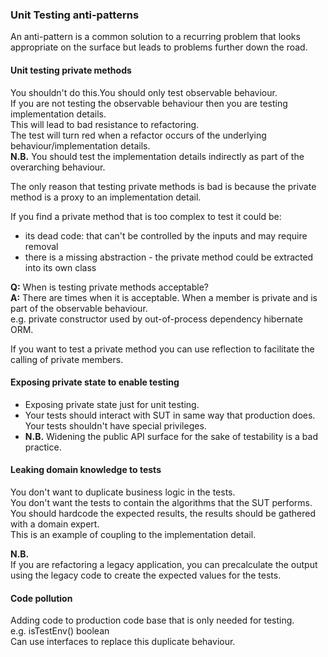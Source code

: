 ### Unit Testing anti-patterns
An anti-pattern is a common solution to a recurring problem that looks appropriate on the surface but leads to problems further down the road.

#### Unit testing private methods
You shouldn't do this.You should only test observable behaviour.  
If you are not testing the observable behaviour then you are testing implementation details.  
This will lead to bad resistance to refactoring.  
The test will turn red when a refactor occurs of the underlying behaviour/implementation details.  
**N.B.** You should test the implementation details indirectly as part of the overarching behaviour.

The only reason that testing private methods is bad is because the private method is a proxy to an implementation detail.

If you find a private method that is too complex to test it could be:
- its dead code: that can't be controlled by the inputs and may require removal
- there is a missing abstraction - the private method could be extracted into its own class 

**Q:** When is testing private methods acceptable?  
**A:** There are times when it is acceptable. When a member is private and is part of the observable behaviour.  
e.g. private constructor used by out-of-process dependency hibernate ORM.

If you want to test a private method you can use reflection to facilitate the calling of private members.

#### Exposing private state to enable testing
- Exposing private state just for unit testing.
- Your tests should interact with SUT in same way that production does.  
  Your tests shouldn't have special privileges.
- **N.B.** Widening the public API surface for the sake of testability is a bad practice.

#### Leaking domain knowledge to tests
You don't want to duplicate business logic in the tests.  
You don't want the tests to contain the algorithms that the SUT performs.  
You should hardcode the expected results, the results should be gathered with a domain expert.  
This is an example of coupling to the implementation detail.

**N.B.**   
If you are refactoring a legacy application, you can precalculate the output using the legacy code to create the expected values for the tests.

#### Code pollution
Adding code to production code base that is only needed for testing.  
e.g. isTestEnv() boolean  
Can use interfaces to replace this duplicate behaviour.  



